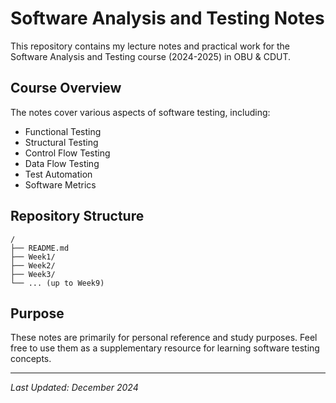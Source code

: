# Software Analysis and Testing Notes

This repository contains my lecture notes and practical work for the Software Analysis and Testing course (2024-2025) in OBU & CDUT.

## Course Overview

The notes cover various aspects of software testing, including:
- Functional Testing
- Structural Testing
- Control Flow Testing
- Data Flow Testing
- Test Automation
- Software Metrics

## Repository Structure

```
/
├── README.md
├── Week1/
├── Week2/
├── Week3/
└── ... (up to Week9)
```


## Purpose

These notes are primarily for personal reference and study purposes. Feel free to use them as a supplementary resource for learning software testing concepts.

---
*Last Updated: December 2024*
